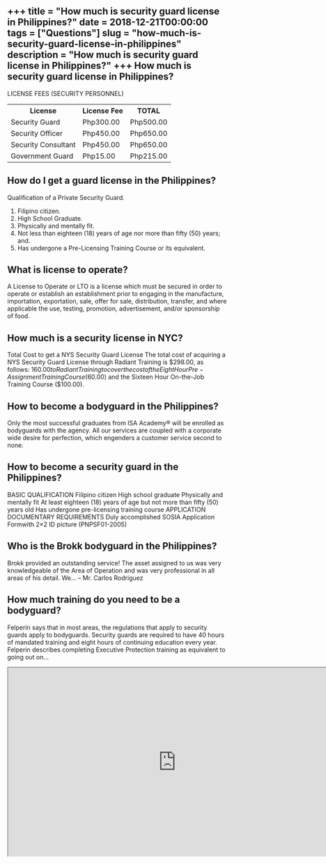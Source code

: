 +++
title = "How much is security guard license in Philippines?"
date = 2018-12-21T00:00:00
tags = ["Questions"]
slug = "how-much-is-security-guard-license-in-philippines"
description = "How much is security guard license in Philippines?"
+++
How much is security guard license in Philippines?
--------------------------------------------------

LICENSE FEES (SECURITY PERSONNEL)

<table><tr><th>License</th><th>License Fee</th><th>TOTAL</th></tr><tr><td>Security Guard</td><td>Php300.00</td><td>Php500.00</td></tr><tr><td>Security Officer</td><td>Php450.00</td><td>Php650.00</td></tr><tr><td>Security Consultant</td><td>Php450.00</td><td>Php650.00</td></tr><tr><td>Government Guard</td><td>Php15.00</td><td>Php215.00</td></tr></table>

How do I get a guard license in the Philippines?
------------------------------------------------

Qualification of a Private Security Guard.

1. Filipino citizen.
2. High School Graduate.
3. Physically and mentally fit.
4. Not less than eighteen (18) years of age nor more than fifty (50) years; and.
5. Has undergone a Pre-Licensing Training Course or its equivalent.

What is license to operate?
---------------------------

A License to Operate or LTO is a license which must be secured in order to operate or establish an establishment prior to engaging in the manufacture, importation, exportation, sale, offer for sale, distribution, transfer, and where applicable the use, testing, promotion, advertisement, and/or sponsorship of food.

How much is a security license in NYC?
--------------------------------------

Total Cost to get a NYS Security Guard License The total cost of acquiring a NYS Security Guard License through Radiant Training is $298.00, as follows: $160.00 to Radiant Training to cover the cost of the Eight Hour Pre-Assignment Training Course ($60.00) and the Sixteen Hour On-the-Job Training Course ($100.00).

How to become a bodyguard in the Philippines?
---------------------------------------------

Only the most successful graduates from ISA Academy® will be enrolled as bodyguards with the agency. All our services are coupled with a corporate wide desire for perfection, which engenders a customer service second to none.

How to become a security guard in the Philippines?
--------------------------------------------------

BASIC QUALIFICATION Filipino citizen High school graduate Physically and mentally fit At least eighteen (18) years of age but not more than fifty (50) years old Has undergone pre-licensing training course APPLICATION DOCUMENTARY REQUIREMENTS Duly accomplished SOSIA Application Formwith 2×2 ID picture (PNPSF01-2005)

Who is the Brokk bodyguard in the Philippines?
----------------------------------------------

Brokk provided an outstanding service! The asset assigned to us was very knowledgeable of the Area of Operation and was very professional in all areas of his detail. We… – Mr. Carlos Rodriguez

How much training do you need to be a bodyguard?
------------------------------------------------

Felperin says that in most areas, the regulations that apply to security guards apply to bodyguards. Security guards are required to have 40 hours of mandated training and eight hours of continuing education every year. Felperin describes completing Executive Protection training as equivalent to going out on…

<iframe allow="accelerometer; autoplay; clipboard-write; encrypted-media; gyroscope; picture-in-picture" allowfullscreen="" class="__youtube_prefs__  epyt-is-override  no-lazyload" data-no-lazy="1" data-origheight="433" data-origwidth="770" data-skipgform_ajax_framebjll="" height="433" id="_ytid_60809" loading="lazy" src="https://www.youtube.com/embed/ABwvgcBhbo4?enablejsapi=1&autoplay=0&cc_load_policy=0&cc_lang_pref=&iv_load_policy=1&loop=0&modestbranding=0&rel=1&fs=1&playsinline=0&autohide=2&theme=dark&color=red&controls=1&" title="YouTube player" width="770"></iframe>